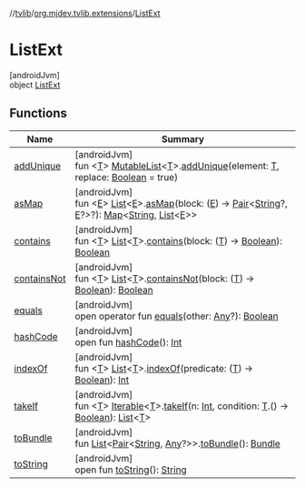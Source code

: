 //[tvlib](../../../index.md)/[org.mjdev.tvlib.extensions](../index.md)/[ListExt](index.md)

# ListExt

[androidJvm]\
object [ListExt](index.md)

## Functions

| Name | Summary |
|---|---|
| [addUnique](add-unique.md) | [androidJvm]<br>fun &lt;[T](add-unique.md)&gt; [MutableList](https://kotlinlang.org/api/latest/jvm/stdlib/kotlin.collections/-mutable-list/index.html)&lt;[T](add-unique.md)&gt;.[addUnique](add-unique.md)(element: [T](add-unique.md), replace: [Boolean](https://kotlinlang.org/api/latest/jvm/stdlib/kotlin/-boolean/index.html) = true) |
| [asMap](as-map.md) | [androidJvm]<br>fun &lt;[E](as-map.md)&gt; [List](https://kotlinlang.org/api/latest/jvm/stdlib/kotlin.collections/-list/index.html)&lt;[E](as-map.md)&gt;.[asMap](as-map.md)(block: ([E](as-map.md)) -&gt; [Pair](https://kotlinlang.org/api/latest/jvm/stdlib/kotlin/-pair/index.html)&lt;[String](https://kotlinlang.org/api/latest/jvm/stdlib/kotlin/-string/index.html)?, [E](as-map.md)?&gt;?): [Map](https://kotlinlang.org/api/latest/jvm/stdlib/kotlin.collections/-map/index.html)&lt;[String](https://kotlinlang.org/api/latest/jvm/stdlib/kotlin/-string/index.html), [List](https://kotlinlang.org/api/latest/jvm/stdlib/kotlin.collections/-list/index.html)&lt;[E](as-map.md)&gt;&gt; |
| [contains](contains.md) | [androidJvm]<br>fun &lt;[T](contains.md)&gt; [List](https://kotlinlang.org/api/latest/jvm/stdlib/kotlin.collections/-list/index.html)&lt;[T](contains.md)&gt;.[contains](contains.md)(block: ([T](contains.md)) -&gt; [Boolean](https://kotlinlang.org/api/latest/jvm/stdlib/kotlin/-boolean/index.html)): [Boolean](https://kotlinlang.org/api/latest/jvm/stdlib/kotlin/-boolean/index.html) |
| [containsNot](contains-not.md) | [androidJvm]<br>fun &lt;[T](contains-not.md)&gt; [List](https://kotlinlang.org/api/latest/jvm/stdlib/kotlin.collections/-list/index.html)&lt;[T](contains-not.md)&gt;.[containsNot](contains-not.md)(block: ([T](contains-not.md)) -&gt; [Boolean](https://kotlinlang.org/api/latest/jvm/stdlib/kotlin/-boolean/index.html)): [Boolean](https://kotlinlang.org/api/latest/jvm/stdlib/kotlin/-boolean/index.html) |
| [equals](../../org.mjdev.tvlib.webscrapper.select/-element-not-found-exception/index.md#585090901%2FFunctions%2F-1596939238) | [androidJvm]<br>open operator fun [equals](../../org.mjdev.tvlib.webscrapper.select/-element-not-found-exception/index.md#585090901%2FFunctions%2F-1596939238)(other: [Any](https://kotlinlang.org/api/latest/jvm/stdlib/kotlin/-any/index.html)?): [Boolean](https://kotlinlang.org/api/latest/jvm/stdlib/kotlin/-boolean/index.html) |
| [hashCode](../../org.mjdev.tvlib.webscrapper.select/-element-not-found-exception/index.md#1794629105%2FFunctions%2F-1596939238) | [androidJvm]<br>open fun [hashCode](../../org.mjdev.tvlib.webscrapper.select/-element-not-found-exception/index.md#1794629105%2FFunctions%2F-1596939238)(): [Int](https://kotlinlang.org/api/latest/jvm/stdlib/kotlin/-int/index.html) |
| [indexOf](index-of.md) | [androidJvm]<br>fun &lt;[T](index-of.md)&gt; [List](https://kotlinlang.org/api/latest/jvm/stdlib/kotlin.collections/-list/index.html)&lt;[T](index-of.md)&gt;.[indexOf](index-of.md)(predicate: ([T](index-of.md)) -&gt; [Boolean](https://kotlinlang.org/api/latest/jvm/stdlib/kotlin/-boolean/index.html)): [Int](https://kotlinlang.org/api/latest/jvm/stdlib/kotlin/-int/index.html) |
| [takeIf](take-if.md) | [androidJvm]<br>fun &lt;[T](take-if.md)&gt; [Iterable](https://kotlinlang.org/api/latest/jvm/stdlib/kotlin.collections/-iterable/index.html)&lt;[T](take-if.md)&gt;.[takeIf](take-if.md)(n: [Int](https://kotlinlang.org/api/latest/jvm/stdlib/kotlin/-int/index.html), condition: [T](take-if.md).() -&gt; [Boolean](https://kotlinlang.org/api/latest/jvm/stdlib/kotlin/-boolean/index.html)): [List](https://kotlinlang.org/api/latest/jvm/stdlib/kotlin.collections/-list/index.html)&lt;[T](take-if.md)&gt; |
| [toBundle](to-bundle.md) | [androidJvm]<br>fun [List](https://kotlinlang.org/api/latest/jvm/stdlib/kotlin.collections/-list/index.html)&lt;[Pair](https://kotlinlang.org/api/latest/jvm/stdlib/kotlin/-pair/index.html)&lt;[String](https://kotlinlang.org/api/latest/jvm/stdlib/kotlin/-string/index.html), [Any](https://kotlinlang.org/api/latest/jvm/stdlib/kotlin/-any/index.html)?&gt;&gt;.[toBundle](to-bundle.md)(): [Bundle](https://developer.android.com/reference/kotlin/android/os/Bundle.html) |
| [toString](../../org.mjdev.tvlib.webscrapper.select/-element-not-found-exception/index.md#1616463040%2FFunctions%2F-1596939238) | [androidJvm]<br>open fun [toString](../../org.mjdev.tvlib.webscrapper.select/-element-not-found-exception/index.md#1616463040%2FFunctions%2F-1596939238)(): [String](https://kotlinlang.org/api/latest/jvm/stdlib/kotlin/-string/index.html) |
